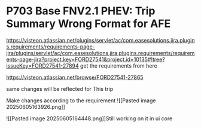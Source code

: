 # P703 Base FNV2.1 PHEV: Trip Summary Wrong Format for AFE

https://visteon.atlassian.net/plugins/servlet/ac/com.easesolutions.jira.plugins.requirements/requirements-page-jira/plugins/servlet/ac/com.easesolutions.jira.plugins.requirements/requirements-page-jira?project.key=FORD27541&project.id=10135#!tree?issueKey=FORD27541-27894
get the requirements from here

https://visteon.atlassian.net/browse/FORD27541-27865

same changes will be reflected for This trip

Make changes according to the requirement
![[Pasted image 20250605163926.png]]





![[Pasted image 20250605164448.png]]Still working on it in ui core